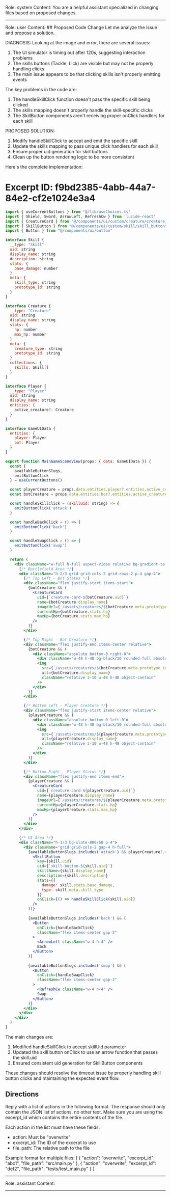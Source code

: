Role: system
Content: You are a helpful assistant specialized in changing files based on proposed changes.
__________________
Role: user
Content: ## Proposed Code Change
Let me analyze the issue and propose a solution.

DIAGNOSIS:
Looking at the image and error, there are several issues:
1. The UI simulator is timing out after 120s, suggesting interaction problems
2. The skills buttons (Tackle, Lick) are visible but may not be properly handling clicks
3. The main issue appears to be that clicking skills isn't properly emitting events

The key problems in the code are:
1. The handleSkillClick function doesn't pass the specific skill being clicked
2. The skills mapping doesn't properly handle the skill-specific clicks
3. The SkillButton components aren't receiving proper onClick handlers for each skill

PROPOSED SOLUTION:
1. Modify handleSkillClick to accept and emit the specific skill
2. Update the skills mapping to pass unique click handlers for each skill
3. Ensure proper uid generation for skill buttons
4. Clean up the button rendering logic to be more consistent

Here's the complete implementation:

# Excerpt ID: f9bd2385-4abb-44a7-84e2-cf2e1024e3a4
```jsx main_game/templates/MainGameScene.tsx
import { useCurrentButtons } from "@/lib/useChoices.ts"
import { Shield, Sword, ArrowLeft, RefreshCw } from 'lucide-react'
import { CreatureCard } from "@/components/ui/custom/creature/creature_card"
import { SkillButton } from "@/components/ui/custom/skill/skill_button"
import { Button } from "@/components/ui/button"

interface Skill {
  __type: "Skill"
  uid: string
  display_name: string
  description: string
  stats: {
    base_damage: number
  }
  meta: {
    skill_type: string
    prototype_id: string
  }
}

interface Creature {
  __type: "Creature"
  uid: string
  display_name: string
  stats: {
    hp: number
    max_hp: number
  }
  meta: {
    creature_type: string
    prototype_id: string
  }
  collections: {
    skills: Skill[]
  }
}

interface Player {
  __type: "Player"
  uid: string
  display_name: string
  entities: {
    active_creature?: Creature
  }
}

interface GameUIData {
  entities: {
    player: Player
    bot: Player
  }
}

export function MainGameSceneView(props: { data: GameUIData }) {
  const {
    availableButtonSlugs,
    emitButtonClick
  } = useCurrentButtons()

  const playerCreature = props.data.entities.player?.entities.active_creature
  const botCreature = props.data.entities.bot?.entities.active_creature

  const handleSkillClick = (skillUid: string) => {
    emitButtonClick('attack')
  }

  const handleBackClick = () => {
    emitButtonClick('back')
  }

  const handleSwapClick = () => {
    emitButtonClick('swap')
  }

  return (
    <div className="w-full h-full aspect-video relative bg-gradient-to-b from-blue-100 to-blue-200">
      {/* Battlefield Area */}
      <div className="h-2/3 grid grid-cols-2 grid-rows-2 p-4 gap-4">
        {/* Top Left - Bot Status */}
        <div className="flex justify-start items-start">
          {botCreature && (
            <CreatureCard
              uid={`creature-card-${botCreature.uid}`}
              name={botCreature.display_name}
              imageUrl={`/assets/creatures/${botCreature.meta.prototype_id}/front.png`}
              currentHp={botCreature.stats.hp}
              maxHp={botCreature.stats.max_hp}
            />
          )}
        </div>

        {/* Top Right - Bot Creature */}
        <div className="flex justify-end items-center relative">
          {botCreature && (
            <div className="absolute bottom-0 right-0">
              <div className="w-48 h-48 bg-black/10 rounded-full absolute bottom-0 transform translate-y-1/4" />
              <img 
                src={`/assets/creatures/${botCreature.meta.prototype_id}/front.png`}
                alt={botCreature.display_name}
                className="relative z-10 w-48 h-48 object-contain"
              />
            </div>
          )}
        </div>

        {/* Bottom Left - Player Creature */}
        <div className="flex justify-start items-center relative">
          {playerCreature && (
            <div className="absolute bottom-0 left-0">
              <div className="w-48 h-48 bg-black/10 rounded-full absolute bottom-0 transform translate-y-1/4" />
              <img 
                src={`/assets/creatures/${playerCreature.meta.prototype_id}/back.png`}
                alt={playerCreature.display_name}
                className="relative z-10 w-48 h-48 object-contain"
              />
            </div>
          )}
        </div>

        {/* Bottom Right - Player Status */}
        <div className="flex justify-end items-end">
          {playerCreature && (
            <CreatureCard
              uid={`creature-card-${playerCreature.uid}`}
              name={playerCreature.display_name}
              imageUrl={`/assets/creatures/${playerCreature.meta.prototype_id}/front.png`}
              currentHp={playerCreature.stats.hp}
              maxHp={playerCreature.stats.max_hp}
            />
          )}
        </div>
      </div>

      {/* UI Area */}
      <div className="h-1/3 bg-slate-800/50 p-4">
        <div className="grid grid-cols-2 gap-4 h-full">
          {availableButtonSlugs.includes('attack') && playerCreature?.collections.skills.map((skill) => (
            <SkillButton
              key={skill.uid}
              uid={`skill-button-${skill.uid}`}
              skillName={skill.display_name}
              description={skill.description}
              stats={{
                damage: skill.stats.base_damage,
                type: skill.meta.skill_type
              }}
              onClick={() => handleSkillClick(skill.uid)}
            />
          ))}
          
          {availableButtonSlugs.includes('back') && (
            <Button 
              onClick={handleBackClick}
              className="flex items-center gap-2"
            >
              <ArrowLeft className="w-4 h-4" />
              Back
            </Button>
          )}
          
          {availableButtonSlugs.includes('swap') && (
            <Button 
              onClick={handleSwapClick}
              className="flex items-center gap-2"
            >
              <RefreshCw className="w-4 h-4" />
              Swap
            </Button>
          )}
        </div>
      </div>
    </div>
  )
}
```

The main changes are:
1. Modified handleSkillClick to accept skillUid parameter
2. Updated the skill button onClick to use an arrow function that passes the skill.uid
3. Ensured consistent uid generation for SkillButton components

These changes should resolve the timeout issue by properly handling skill button clicks and maintaining the expected event flow.

## Directions
Reply with a list of actions in the following format. The response should only contain the JSON list of actions, no other text.
Make sure you are using the excerpt_id which contains the entire contents of the file.

Each action in the list must have these fields:
- action: Must be "overwrite"
- excerpt_id: The ID of the excerpt to use
- file_path: The relative path to the file

Example format for multiple files:
[
    {
        "action": "overwrite",
        "excerpt_id": "abc1",
        "file_path": "src/main.py"
    },
    {
        "action": "overwrite",
        "excerpt_id": "def2",
        "file_path": "tests/test_main.py"
    }
]
__________________
Role: assistant
Content: 
__________________
